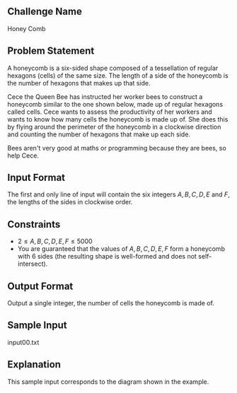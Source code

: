 ## Challenge Name

Honey Comb

## Problem Statement

A honeycomb is a six-sided shape composed of a tessellation of regular hexagons (cells) of the same size. The length of a side of the honeycomb is the number of hexagons that makes up that side.

Cece the Queen Bee has instructed her worker bees to construct a honeycomb similar to the one shown below, made up of regular hexagons called cells. Cece wants to assess the productivity of her workers and wants to know how many cells the honeycomb is made up of. She does this by flying around the perimeter of the honeycomb in a clockwise direction and counting the number of hexagons that make up each side.

Bees aren't very good at maths or programming because they are bees, so help Cece.

## Input Format

The first and only line of input will contain the six integers $A, B, C, D, E$ and $F$, the lengths of the sides in clockwise order.

## Constraints
- $2 \leq A,B,C,D,E,F \leq 5000$
- You are guaranteed that the values of $A,B,C,D,E,F$ form a honeycomb with 6 sides (the resulting shape is well-formed and does not self-intersect).

## Output Format
Output a single integer, the number of cells the honeycomb is made of.

## Sample Input
input00.txt

## Explanation
This sample input corresponds to the diagram shown in the example.
